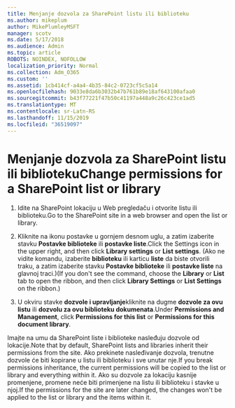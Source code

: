 ```yaml
---
title: Menjanje dozvola za SharePoint listu ili biblioteku
ms.author: mikeplum
author: MikePlumleyMSFT
manager: scotv
ms.date: 5/17/2018
ms.audience: Admin
ms.topic: article
ROBOTS: NOINDEX, NOFOLLOW
localization_priority: Normal
ms.collection: Adm_O365
ms.custom: ''
ms.assetid: 1cb414cf-a4a4-4b35-84c2-0723cf5c5a14
ms.openlocfilehash: 9033e8da6b3032b47b761b89e18af643100afaa0
ms.sourcegitcommit: b43f77221f47b50c41197a448a9c26c423ce1ad5
ms.translationtype: MT
ms.contentlocale: sr-Latn-RS
ms.lasthandoff: 11/15/2019
ms.locfileid: "36519097"
---
```

# <a name="change-permissions-for-a-sharepoint-list-or-library"></a><span data-ttu-id="9dc61-102">Menjanje dozvola za SharePoint listu ili biblioteku</span><span class="sxs-lookup"><span data-stu-id="9dc61-102">Change permissions for a SharePoint list or library</span></span>

1. <span data-ttu-id="9dc61-103">Idite na SharePoint lokaciju u Web pregledaču i otvorite listu ili biblioteku.</span><span class="sxs-lookup"><span data-stu-id="9dc61-103">Go to the SharePoint site in a web browser and open the list or library.</span></span>
    
2. <span data-ttu-id="9dc61-104">Kliknite na ikonu postavke u gornjem desnom uglu, a zatim izaberite stavku **Postavke biblioteke** ili **postavke liste**.</span><span class="sxs-lookup"><span data-stu-id="9dc61-104">Click the Settings icon in the upper right, and then click **Library settings** or **List settings**.</span></span> <span data-ttu-id="9dc61-105">(Ako ne vidite komandu, izaberite **biblioteku** ili karticu **liste** da biste otvorili traku, a zatim izaberite stavku **Postavke biblioteke** ili **postavke liste** na glavnoj traci.)</span><span class="sxs-lookup"><span data-stu-id="9dc61-105">(If you don't see the command, choose the **Library** or **List** tab to open the ribbon, and then click **Library Settings** or **List Settings** on the ribbon.)</span></span> 
    
3. <span data-ttu-id="9dc61-106">U okviru stavke **dozvole i upravljanje**kliknite na dugme **dozvole za ovu listu** ili **dozvolu za ovu biblioteku dokumenata**.</span><span class="sxs-lookup"><span data-stu-id="9dc61-106">Under **Permissions and Management**, click **Permissions for this list** or **Permissions for this document library**.</span></span>
    
<span data-ttu-id="9dc61-107">Imajte na umu da SharePoint liste i biblioteke nasleđuju dozvole od lokacije.</span><span class="sxs-lookup"><span data-stu-id="9dc61-107">Note that by default, SharePoint lists and libraries inherit their permissions from the site.</span></span> <span data-ttu-id="9dc61-108">Ako prekinete nasleđivanje dozvola, trenutne dozvole će biti kopirane u listu ili biblioteku i sve unutar nje.</span><span class="sxs-lookup"><span data-stu-id="9dc61-108">If you break permissions inheritance, the current permissions will be copied to the list or library and everything within it.</span></span> <span data-ttu-id="9dc61-109">Ako su dozvole za lokaciju kasnije promenjene, promene neće biti primenjene na listu ili biblioteku i stavke u njoj.</span><span class="sxs-lookup"><span data-stu-id="9dc61-109">If the permissions for the site are later changed, the changes won't be applied to the list or library and the items within it.</span></span>
  

